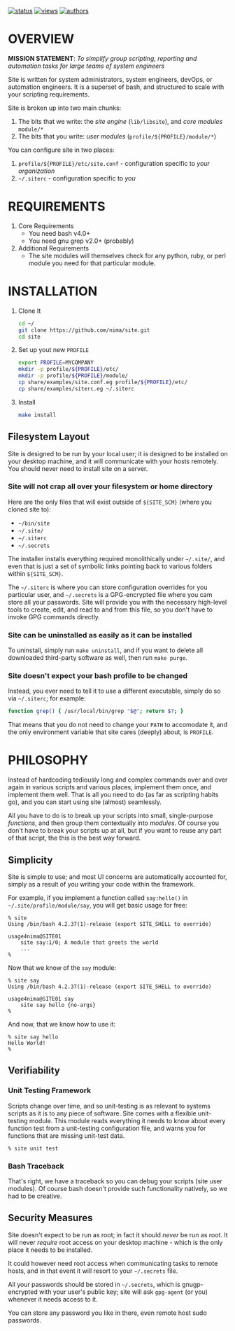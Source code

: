 [![status](https://sourcegraph.com/api/repos/github.com/nima/site/badges/status.png)](https://sourcegraph.com/github.com/nima/site)
[![views](https://sourcegraph.com/api/repos/github.com/nima/site/counters/views.png)](https://sourcegraph.com/github.com/nima/site)
[![authors](https://sourcegraph.com/api/repos/github.com/nima/site/badges/authors.png)](https://sourcegraph.com/github.com/nima/site)

# OVERVIEW
**MISSION STATEMENT**: _To simplify group scripting, reporting and automation tasks for large teams of system engineers_

Site is written for system administrators, system engineers, devOps, or automation engineers.  It is a superset of bash, and structured to scale with your scripting requirements.

Site is broken up into two main chunks:

1. The bits that we write: the *site engine* (`lib/libsite`), and *core modules* `module/*`
2. The bits that you write: *user modules* (`profile/${PROFILE}/module/*`)

You can configure site in two places:

1. `profile/${PROFILE}/etc/site.conf` - configuration specific to *your organization*
2. `~/.siterc` - configuration specific to *you*


# REQUIREMENTS

1. Core Requirements
    * You need bash v4.0+
    * You need gnu grep v2.0+ (probably)
2. Additional Requirements
    * The site modules will themselves check for any python, ruby, or perl module you need for that particular module.


# INSTALLATION

1. Clone It

    ```bash
    cd ~/
    git clone https://github.com/nima/site.git
    cd site
    ```
2. Set up yout new `PROFILE`

    ```bash
    export PROFILE=MYCOMPANY
    mkdir -p profile/${PROFILE}/etc/
    mkdir -p profile/${PROFILE}/module/
    cp share/examples/site.conf.eg profile/${PROFILE}/etc/
    cp share/examples/siterc.eg ~/.siterc
    ```
3. Install

    ```bash
    make install
    ```

## Filesystem Layout
Site is designed to be run by your local user; it is designed to be installed on your desktop machine, and it will communicate with your hosts remotely.  You should never need to install site on a server.

### Site will not crap all over your filesystem or home directory
Here are the only files that will exist outside of `${SITE_SCM}` (where you cloned site to):

* `~/bin/site`
* `~/.site/`
* `~/.siterc`
* `~/.secrets`

The installer installs everything required monolithically under `~/.site/`, and even that is just a set of symbolic links pointing back to various folders within `${SITE_SCM}`.

The `~/.siterc` is where you can store configuration overrides for you particular user, and `~/.secrets` is a GPG-encrypted file where you cam store all your passwords.  Site will provide you with the necessary high-level tools to create, edit, and read to and from this file, so you don't have to invoke GPG commands directly.

### Site can be uninstalled as easily as it can be installed
To uninstall, simply run `make uninstall`, and if you want to delete all downloaded third-party software as well, then run `make purge`.

### Site doesn't expect your bash profile to be changed
Instead, you ever need to tell it to use a different executable, simply do so via `~/.siterc`; for example:

```bash
function grep() { /usr/local/bin/grep "$@"; return $?; }
```
That means that you do not need to change your `PATH` to accomodate it, and the only environment variable that site cares (deeply) about, is `PROFILE`.


# PHILOSOPHY
Instead of hardcoding tediously long and complex commands over and over again in various scripts and various places, implement them once, and implement them well.  That is all you need to do (as far as scripting habits go), and you can start using site (almost) seamlessly.

All you have to do is to break up your scripts into small, single-purpose *functions*, and then group them contextually into *modules*.  Of course you don't have to break your scripts up at all, but if you want to reuse any part of that script, the this is the best way forward.

## Simplicity
Site is simple to use; and most UI concerns are automatically accounted for, simply as a result of you writing your code within the framework.

For example, if you implement a function called `say:hello()` in `~/.site/profile/module/say`, you will get basic usage for free:

```
% site
Using /bin/bash 4.2.37(1)-release (export SITE_SHELL to override)

usage4nima@SITE01
    site say:1/0; A module that greets the world
    ...
%
```

Now that we know of the `say` module:
```
% site say
Using /bin/bash 4.2.37(1)-release (export SITE_SHELL to override)

usage4nima@SITE01 say
    site say hello {no-args}
%
```

And now, that we know how to use it:
```
% site say hello
Hello World!
%
```

## Verifiability
### Unit Testing Framework
Scripts change over time, and so unit-testing is as relevant to systems scripts as it is to any piece of software.  Site comes with a flexible unit-testing module. This module reads everything it needs to know about every function test from a unit-testing configuration file, and warns you for functions that are missing unit-test data.

```
% site unit test
```

### Bash Traceback
That's right, we have a traceback so you can debug your scripts (site user modules).  Of course bash doesn't provide such functionality natively, so we had to be creative.

## Security Measures
Site doesn't expect to be run as root; in fact it should _never_ be run as root.  It will never _require_ root access on your desktop machine - which is the only place it needs to be installed.

It could however need root access when communicating tasks to remote hosts, and in that event it will resort to your `~/.secrets` file.

All your passwords should be stored in `~/.secrets`, which is gnugp-encrypted with your user's public key; site will ask `gpg-agent` (or you) whenever it needs access to it.

You can store any password you like in there, even remote host sudo passwords.
